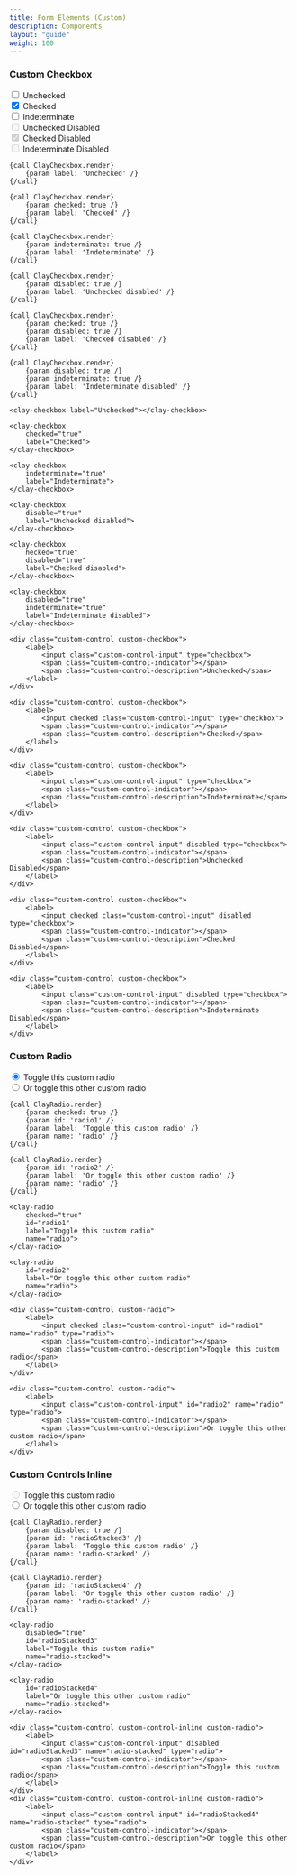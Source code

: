 ```yaml
---
title: Form Elements (Custom)
description: Components
layout: "guide"
weight: 100
---
```


<article id="custom-checkbox">

### Custom Checkbox

<div class="form-container">
	<div class="form-group">
		<div class="custom-control custom-checkbox">
			<label>
				<input class="custom-control-input" type="checkbox">
				<span class="custom-control-indicator"></span>
				<span class="custom-control-description">Unchecked</span>
			</label>
		</div>
		<div class="custom-control custom-checkbox">
			<label>
				<input checked class="custom-control-input" type="checkbox">
				<span class="custom-control-indicator"></span>
				<span class="custom-control-description">Checked</span>
			</label>
		</div>
		<div class="custom-control custom-checkbox">
			<label>
				<input class="clay-site-custom-checkbox-indeterminate custom-control-input" type="checkbox">
				<span class="custom-control-indicator"></span>
				<span class="custom-control-description">Indeterminate</span>
			</label>
		</div>
	</div>
	<div class="form-group">
		<div class="custom-control custom-checkbox">
			<label>
				<input class="custom-control-input" disabled type="checkbox">
				<span class="custom-control-indicator"></span>
				<span class="custom-control-description">Unchecked Disabled</span>
			</label>
		</div>
		<div class="custom-control custom-checkbox">
			<label>
				<input checked class="custom-control-input" disabled type="checkbox">
				<span class="custom-control-indicator"></span>
				<span class="custom-control-description">Checked Disabled</span>
			</label>
		</div>
		<div class="custom-control custom-checkbox">
			<label>
				<input class="clay-site-custom-checkbox-indeterminate custom-control-input" disabled type="checkbox">
				<span class="custom-control-indicator"></span>
				<span class="custom-control-description">Indeterminate Disabled</span>
			</label>
		</div>
	</div>
</div>

```soy
{call ClayCheckbox.render}
	{param label: 'Unchecked' /}
{/call}

{call ClayCheckbox.render}
	{param checked: true /}
	{param label: 'Checked' /}
{/call}

{call ClayCheckbox.render}
	{param indeterminate: true /}
	{param label: 'Indeterminate' /}
{/call}

{call ClayCheckbox.render}
	{param disabled: true /}
	{param label: 'Unchecked disabled' /}
{/call}

{call ClayCheckbox.render}
	{param checked: true /}
	{param disabled: true /}
	{param label: 'Checked disabled' /}
{/call}

{call ClayCheckbox.render}
	{param disabled: true /}
	{param indeterminate: true /}
	{param label: 'Indeterminate disabled' /}
{/call}
```
```webcomponents
<clay-checkbox label="Unchecked"></clay-checkbox>

<clay-checkbox
	checked="true"
	label="Checked">
</clay-checkbox>

<clay-checkbox
	indeterminate="true"
	label="Indeterminate">
</clay-checkbox>

<clay-checkbox
	disable="true"
	label="Unchecked disabled">
</clay-checkbox>

<clay-checkbox
	hecked="true"
	disabled="true"
	label="Checked disabled">
</clay-checkbox>

<clay-checkbox
	disabled="true"
	indeterminate="true"
	label="Indeterminate disabled">
</clay-checkbox>
```
```text/html
<div class="custom-control custom-checkbox">
	<label>
		<input class="custom-control-input" type="checkbox">
		<span class="custom-control-indicator"></span>
		<span class="custom-control-description">Unchecked</span>
	</label>
</div>

<div class="custom-control custom-checkbox">
	<label>
		<input checked class="custom-control-input" type="checkbox">
		<span class="custom-control-indicator"></span>
		<span class="custom-control-description">Checked</span>
	</label>
</div>

<div class="custom-control custom-checkbox">
	<label>
		<input class="custom-control-input" type="checkbox">
		<span class="custom-control-indicator"></span>
		<span class="custom-control-description">Indeterminate</span>
	</label>
</div>

<div class="custom-control custom-checkbox">
	<label>
		<input class="custom-control-input" disabled type="checkbox">
		<span class="custom-control-indicator"></span>
		<span class="custom-control-description">Unchecked Disabled</span>
	</label>
</div>

<div class="custom-control custom-checkbox">
	<label>
		<input checked class="custom-control-input" disabled type="checkbox">
		<span class="custom-control-indicator"></span>
		<span class="custom-control-description">Checked Disabled</span>
	</label>
</div>

<div class="custom-control custom-checkbox">
	<label>
		<input class="custom-control-input" disabled type="checkbox">
		<span class="custom-control-indicator"></span>
		<span class="custom-control-description">Indeterminate Disabled</span>
	</label>
</div>
```

</article>


<article id="custom-radio">

### Custom Radio

<div class="form-container">
	<div class="custom-control custom-radio">
		<label>
			<input checked class="custom-control-input" id="radio1" name="radio" type="radio">
			<span class="custom-control-indicator"></span>
			<span class="custom-control-description">Toggle this custom radio</span>
		</label>
	</div>
	<div class="custom-control custom-radio">
		<label>
			<input class="custom-control-input" id="radio2" name="radio" type="radio">
			<span class="custom-control-indicator"></span>
			<span class="custom-control-description">Or toggle this other custom radio</span>
		</label>
	</div>
</div>

```soy
{call ClayRadio.render}
	{param checked: true /}
	{param id: 'radio1' /}
	{param label: 'Toggle this custom radio' /}
	{param name: 'radio' /}
{/call}

{call ClayRadio.render}
	{param id: 'radio2' /}
	{param label: 'Or toggle this other custom radio' /}
	{param name: 'radio' /}
{/call}
```
```webcomponents
<clay-radio
	checked="true"
	id="radio1"
	label="Toggle this custom radio"
	name="radio">
</clay-radio>

<clay-radio
	id="radio2"
	label="Or toggle this other custom radio"
	name="radio">
</clay-radio>
```
```text/html
<div class="custom-control custom-radio">
	<label>
		<input checked class="custom-control-input" id="radio1" name="radio" type="radio">
		<span class="custom-control-indicator"></span>
		<span class="custom-control-description">Toggle this custom radio</span>
	</label>
</div>

<div class="custom-control custom-radio">
	<label>
		<input class="custom-control-input" id="radio2" name="radio" type="radio">
		<span class="custom-control-indicator"></span>
		<span class="custom-control-description">Or toggle this other custom radio</span>
	</label>
</div>
```

</article>


<article id="custom-controls-stacked">

### Custom Controls Inline

<div class="form-container">
	<div class="custom-control custom-control-inline custom-radio">
		<label>
			<input class="custom-control-input" disabled id="radioStacked3" name="radio-stacked" type="radio">
			<span class="custom-control-indicator"></span>
			<span class="custom-control-description">Toggle this custom radio</span>
		</label>
	</div>
	<div class="custom-control custom-control-inline custom-radio">
		<label>
			<input class="custom-control-input" id="radioStacked4" name="radio-stacked" type="radio">
			<span class="custom-control-indicator"></span>
			<span class="custom-control-description">Or toggle this other custom radio</span>
		</label>
	</div>
</div>

```soy
{call ClayRadio.render}
	{param disabled: true /}
	{param id: 'radioStacked3' /}
	{param label: 'Toggle this custom radio' /}
	{param name: 'radio-stacked' /}
{/call}

{call ClayRadio.render}
	{param id: 'radioStacked4' /}
	{param label: 'Or toggle this other custom radio' /}
	{param name: 'radio-stacked' /}
{/call}
```
```webcomponents
<clay-radio
	disabled="true"
	id="radioStacked3"
	label="Toggle this custom radio"
	name="radio-stacked">
</clay-radio>

<clay-radio
	id="radioStacked4"
	label="Or toggle this other custom radio"
	name="radio-stacked">
</clay-radio>
```
```text/html
<div class="custom-control custom-control-inline custom-radio">
	<label>
		<input class="custom-control-input" disabled id="radioStacked3" name="radio-stacked" type="radio">
		<span class="custom-control-indicator"></span>
		<span class="custom-control-description">Toggle this custom radio</span>
	</label>
</div>
<div class="custom-control custom-control-inline custom-radio">
	<label>
		<input class="custom-control-input" id="radioStacked4" name="radio-stacked" type="radio">
		<span class="custom-control-indicator"></span>
		<span class="custom-control-description">Or toggle this other custom radio</span>
	</label>
</div>
```

</article>


<script>
{literal}
$(function() {
	$('.clay-site-custom-checkbox-indeterminate').prop('indeterminate', true);
	$('[data-clay-site-toggle="file"]').on('change', function(event) {
		var path = $(this).val();
		var name = path.substring(path.lastIndexOf("\\") + 1, path.length);
		var input = $(this).data('clay-site-content');
		$(input).val(name);
	});
});
{/literal}
</script>

